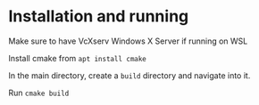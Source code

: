 # Installation and running

Make sure to have VcXserv Windows X Server if running on WSL

Install cmake from `apt install cmake`

In the main directory, create a `build` directory and navigate into it.

Run `cmake build`
